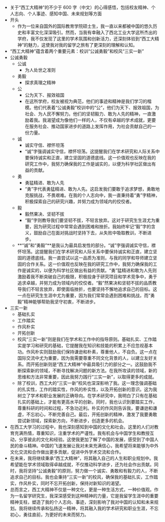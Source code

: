 - 关于“西工大精神”的不少于 600 字（中文）的心得感悟，包括校友精神、个人志向、个人事迹、感知中国、未来规划等方面
- 开头
	- 作为一位来自国外的国际教育学院硕士生，我一直以来都被中国的悠久历史和丰富文化深深吸引。然而，当我有幸融入了西北工业大学这所杰出的学府，我不仅发现了这里的学术氛围和创新活力，还深刻体验到“西工大精神”的魅力，这使我对我的留学之旅有了更深刻的理解和认知。
- “西工大精神”蕴含着两个重要元素：校训“公诚勇毅”和校风“三实一新”
- 公诚勇毅
	- 公诚
		- 为人处世之准则
	- 勇毅
		- 探求真理之精神
	- 公
		- 公为天下、报效祖国
		- 在这所学府，校友被视为典范，他们的事迹和精神是我们学习的楷模。他们代表着“公诚勇毅”校训中的“公”，他们为天下、报效祖国，为社会、为人民不懈努力。他们的坚韧毅力、敢为人先的精神，一直激励着我。我渴望成为像他们一样的人，不仅有卓越的学术成就，更要在服务社会、推动国家进步的道路上发挥作用，为社会贡献自己的一份力量。
	- 诚
		- 诚实守信、襟怀坦荡
		- “诚”字强调诚实守信，襟怀坦荡。这提醒我们在学术研究和人际关系中要保持诚实和正直，建立坚固的道德底线。这一价值观也反映在我的研究工作中，我努力确保我的工作是诚实的，以便为科学社区做出有益的贡献。
	- 勇
		- 勇猛精进、敢为人先
		- “勇”字代表勇猛精进、敢为人先。这启发我们要敢于追求梦想，勇敢地克服挑战，不畏艰难。在我的个人志向中，我一直秉持着“勇”字精神，积极探索自己的研究兴趣，并努力成为领域内的佼佼者。
	- 毅
		- 毅然果决、坚韧不拔
		- “毅”字则教导我们要坚韧不拔，不轻言放弃。这对于研究生生涯尤为重要，因为研究过程中常常会遇到困难和挫折。我始终牢记“毅”字的含义，鼓励自己在面对挑战时坚持下去，从失败中吸取教训，不断进步。
	- **“诚”和“勇毅”**是我认为最具启发性的部分。“诚”字强调诚实守信，襟怀坦荡。这提醒我们在学术研究和人际关系中要保持诚实和正直，建立坚固的道德底线。我一直尝试以这一品质为准则，与我的同学和导师建立坚固的合作关系。这一价值观也反映在我的研究工作中，我努力确保我的工作是诚实的，以便为科学社区做出有益的贡献。“勇”猛精进和敢为人先则激励着我不断突破自己的极限，积极投身于研究项目和学术竞争中，勇于追求卓越，并努力成为领域内的佼佼者。“毅”然果决和坚韧不拔的品质教导我们不轻言放弃，即使面临挫折，也要坚持不懈地追求自己的目标。这一点在研究生生涯中尤为重要，因为我们常常会遇到困难和挑战，而“勇毅”精神能够帮助我坚守初衷，不断进步。
- 三实一新
	- 基础扎实
	- 工作踏实
	- 作风朴实
	- 开拓创新
	- 校风“三实一新”则是我们在学术和工作中的指导原则。基础扎实、工作踏实是学习和研究的基础，它提醒我在知识和技能的积累上不应忽视基本功。作风朴实则鼓励我们保持谦逊和朴素，尊重他人，不自负。这一点在国际交流中尤为重要，因为我需要尊重不同文化背景的人，以建立友好关系。而开拓创新则是“西工大精神”中最具吸引力的部分之一。这鼓励我不断探索新的领域，不断寻找解决问题的新方法。在我所攻读的领域，新的思维和方法非常重要，因此我努力践行“三实一新”，以取得更多的成就。
	- 除了校训，西工大的“三实一新”校风也深深影响了我。这一理念强调基础的扎实性，工作的踏实性，作风的朴实性，以及开拓创新的意识。这为我树立了学术和职业发展的正确导向。在学术研究中，我明白了只有在基础扎实的基础上，才能有更高水平的创新。同时，我也认识到要踏实工作，尊重科研的时间和过程，不急功近利。朴实的作风则告诉我，要谦逊和谦虚，不忘初心，不断完善自己。最后，开拓创新的精神，激发了我要勇敢尝试新领域，探索新方向，不断进步，创造更多的机会。
- 在西工大学习的过程中，我也深刻感知到中国的文化和社会。这里的人们对教育充满热情，尊重知识，注重学术的严谨性。我有机会与中国学生和教授互动，分享彼此的文化和经验。这使我更加了解了中国的发展，感受到了中国人民的奋斗精神。中国的飞速发展让我对未来充满信心，我希望将来能够为中外文化交流和合作做出更多贡献，促进中外学术交流和合作。
- 在未来，我将继续秉承“西工大精神”，将其融入自己的人生和职业规划中。我希望能在学术领域取得卓越成就，不仅推动科学进步，还为社会作出贡献。同时，我将坚持“公诚勇毅”的原则，努力做一个诚实、勇敢和有毅力的人，不断追求自己的目标。我也会秉持“三实一新”的校风，确保我的基础扎实，工作踏实，作风朴实，同时不忘开拓创新，保持对新知识的渴望。
- 总而言之，西工大精神不仅是一种文化，更是一种生活方式，一种价值观。作为一名留学研究生，我深深感受到这种精神的力量，它是我留学生涯中的重要精神支柱，塑造了我的个人志向、事迹，深刻影响了我对中国的认知和未来规划。我将继续传承和弘扬这一精神，将其融入我的学术研究和职业生涯，不忘初心，勇往直前，为更好的未来而努力。
